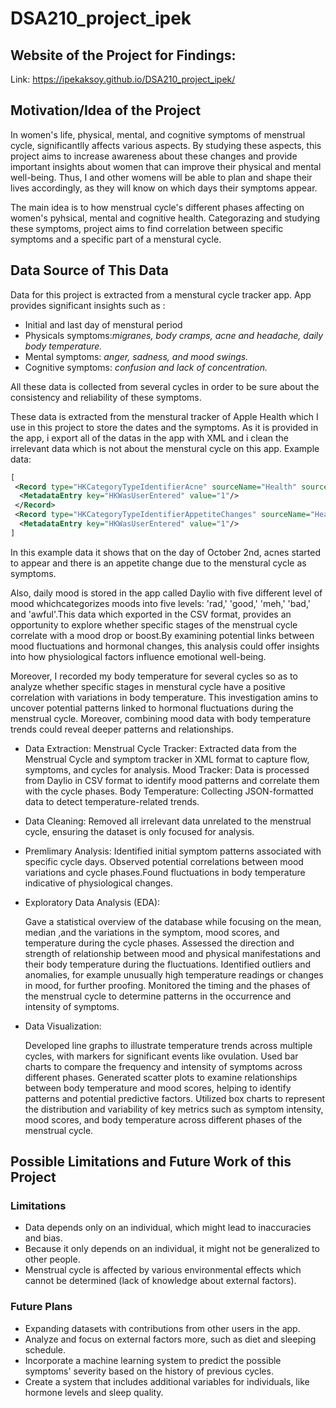 # DSA210_project_ipek

## Website of the Project for Findings:

Link: https://ipekaksoy.github.io/DSA210_project_ipek/

## Motivation/Idea of the Project 

In women's life, physical, mental, and cognitive symptoms of menstrual cycle, significantlly affects various aspects. By studying these aspects, this project aims to increase awareness about these changes and provide important insights about women that can improve their physical and mental well-being. Thus, I and other womens will be able to plan and shape their lives accordingly, as they will know on which days their symptoms appear.

The main idea is to how menstrual cycle's different phases affecting on women's pyhsical, mental and cognitive health. Categorazing and studying these symptoms, project aims to find correlation between specific symptoms and a specific part of a menstural cycle.


## Data Source of This Data

Data for this project is extracted from a menstural cycle tracker app. App provides significant insights such as :
  * Initial and last day of menstural period
  * Physicals symptoms:_migranes, body cramps, acne and headache, daily body temperature._
  * Mental symptoms: _anger, sadness, and mood swings._
  * Cognitive symptoms: _confusion and lack of concentration._

All these data is collected from several cycles in order to be sure about the consistency and reliability of these symptoms.

These data is extracted from the menstural tracker of Apple Health which I use in this project to store the dates and the symptoms. As it is provided in the app, i export all of the datas in the app with XML and i clean the irrelevant data which is not about the menstural cycle on this app.
Example data:

```xml
[
 <Record type="HKCategoryTypeIdentifierAcne" sourceName="Health" sourceVersion="17.6.1" creationDate="2024-10-2 17:07:42 +0300" startDate="2024-10-2 12:00:00 +0300" endDate="2024-10-2  12:00:00 +0300" value="HKCategoryValueSeverityUnspecified">
  <MetadataEntry key="HKWasUserEntered" value="1"/>
 </Record>
 <Record type="HKCategoryTypeIdentifierAppetiteChanges" sourceName="Health" sourceVersion="17.6.1" creationDate="2024-10-2 17:07:42 +0300" startDate="2024-10-2 12:00:00 +0300" endDate="2024-10-2 12:00:00 +0300" value="HKCategoryValueAppetiteChangesUnspecified">
  <MetadataEntry key="HKWasUserEntered" value="1"/>
]
 ```
In this example data it shows that on the day of October 2nd, acnes started to appear and there is an appetite change due to the menstural cycle as symptoms.

Also, daily mood is stored in the app called Daylio with five different level of mood whichcategorizes moods into five levels: 'rad,' 'good,' 'meh,' 'bad,' and 'awful'.This data which exported in the CSV format, provides an opportunity to explore whether specific stages of the menstrual cycle correlate with a mood drop or boost.By examining potential links between mood fluctuations and hormonal changes, this analysis could offer insights into how physiological factors influence emotional well-being. 

Moreover, I recorded my body temperature for several cycles so as to analyze whether specific stages in menstural cycle have a positive correlation with variations in body temperature. This investigation amins to uncover potential patterns linked to hormonal fluctuations during the menstrual cycle.  Moreover, combining mood data with body temperature trends could reveal deeper patterns and relationships. 



 * Data Extraction: 
  Menstrual Cycle Tracker: Extracted data from the Menstrual Cycle and symptom tracker in XML format to capture flow, symptoms, and cycles for analysis.
  Mood Tracker: Data is processed  from Daylio in CSV format to identify mood patterns and correlate them with the cycle phases.
  Body Temperature: Collecting JSON-formatted data to detect temperature-related trends.

* Data Cleaning: Removed all irrelevant data unrelated to the menstrual cycle, ensuring the dataset is only focused for analysis. 

* Premlimary Analysis: Identified initial symptom patterns associated with specific cycle days. Observed potential correlations between mood variations and cycle phases.Found fluctuations in body temperature indicative of physiological changes.
* Exploratory Data Analysis (EDA):

  Gave a statistical overview of the database while focusing on the mean, median ,and the variations in the symptom, mood scores, and temperature during the cycle phases.
  Assessed the direction and strength of relationship between mood and physical manifestations and their body temperature during the fluctuations.
  Identified outliers and anomalies, for example unusually high temperature readings or changes in mood, for further proofing.
  Monitored the timing and the phases of the menstrual cycle to determine patterns in the occurrence and intensity of symptoms.

* Data Visualization:

  Developed line graphs to illustrate temperature trends across multiple cycles, with markers for significant events like ovulation.
  Used bar charts to compare the frequency and intensity of symptoms across different phases.
  Generated scatter plots to examine relationships between body temperature and mood scores, helping to identify patterns and potential predictive factors.
  Utilized box charts to represent the distribution and variability of key metrics such as symptom intensity, mood scores, and body temperature across different phases of the menstrual cycle.


 
## Possible Limitations and Future Work of this Project

### Limitations
* Data depends only on an individual, which might lead to inaccuracies and bias.
* Because it only depends on an individual, it might not be generalized to other people.
* Menstrual cycle is affected by various environmental effects which cannot be determined (lack of knowledge about external factors).

### Future Plans
* Expanding datasets with contributions from other users in the app.
* Analyze and focus on external factors more, such as diet and sleeping schedule.
* Incorporate a machine learning system to predict the possible symptoms' severity based on the history of previous cycles.
* Create a system that includes additional variables for individuals, like hormone levels and sleep quality.

    

  
